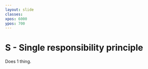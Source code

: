 ```yaml
---
layout: slide
classes:
xpos: 6000
ypos: 700
---
```


# S - Single responsibility principle

Does 1 thing.